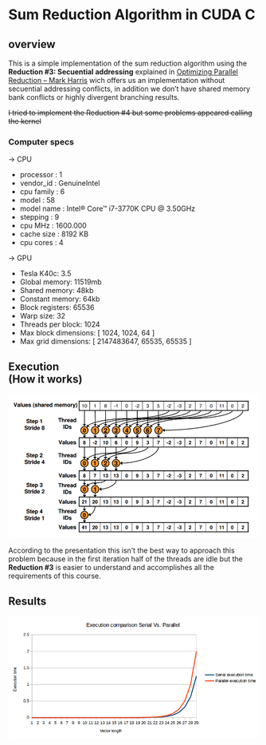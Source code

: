 <h1>Sum Reduction Algorithm in <span class="caps">CUDA</span> C</h1>
<h2>overview</h2>
<p>This is a simple implementation of the sum reduction algorithm using the <strong>Reduction #3: Secuential addressing</strong> explained in <a href="http://developer.download.nvidia.com/compute/cuda/1.1-Beta/x86_website/projects/reduction/doc/reduction.pdf">Optimizing Parallel Reduction &#8211; Mark Harris</a> wich offers us an implementation without secuential addressing conflicts, in addition we don&#8217;t have shared memory bank conflicts or highly divergent branching results.</p>
<p><del>I tried to implement the Reduction #4 but some problems appeared calling the kernel</del></p>
<h3>Computer specs</h3>
<p>&#8594; <span class="caps">CPU</span> </p>
<ul>
	<li>processor       : 1</li>
	<li>vendor_id       : GenuineIntel</li>
	<li>cpu family      : 6</li>
	<li>model           : 58</li>
	<li>model name      : Intel&#174; Core&#8482; i7-3770K <span class="caps">CPU</span> @ 3.50GHz</li>
	<li>stepping        : 9</li>
	<li>cpu MHz         : 1600.000</li>
	<li>cache size      : 8192 KB</li>
	<li>cpu cores       : 4</li>
</ul>
<p>&#8594; <span class="caps">GPU</span> </p>
<ul>
	<li>Tesla K40c: 3.5</li>
	<li>Global memory:   11519mb</li>
	<li>Shared memory:   48kb</li>
	<li>Constant memory: 64kb</li>
	<li>Block registers: 65536</li>
	<li>Warp size:         32</li>
	<li>Threads per block: 1024</li>
	<li>Max block dimensions: [ 1024, 1024, 64 ]</li>
	<li>Max grid dimensions:  [ 2147483647, 65535, 65535 ]</li>
</ul>
<h2>Execution<br />
(How it works)</h2>
<p><img src="images/execution.png" alt="Execution" /></p>
<p>According to the presentation this isn&#8217;t the best way to approach this problem because in the first iteration half of the threads are idle but the <strong>Reduction #3</strong> is easier to understand and accomplishes all the requirements of this course.</p>
<h2>Results</h2>
<p><img src="images/results.png" alt="Results" /></p>
